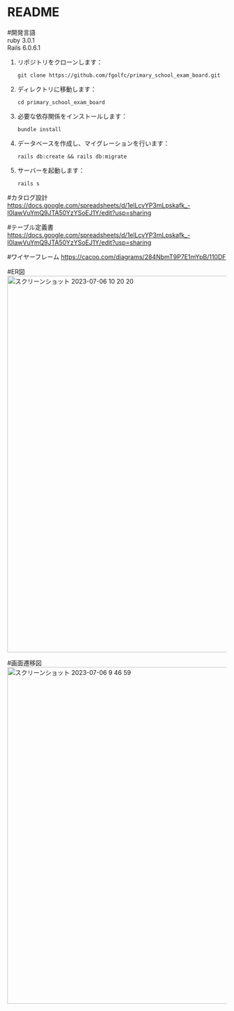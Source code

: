 # README

#開発言語  
ruby 3.0.1  
Rails 6.0.6.1

1. リポジトリをクローンします：
    ```
    git clone https://github.com/fgolfc/primary_school_exam_board.git
    ```

2. ディレクトリに移動します：
    ```
    cd primary_school_exam_board
    ```

3. 必要な依存関係をインストールします：
    ```
    bundle install
    ```

4. データベースを作成し、マイグレーションを行います：
    ```
    rails db:create && rails db:migrate
    ```

5. サーバーを起動します：
    ```
    rails s
    ```

#カタログ設計
https://docs.google.com/spreadsheets/d/1elLcvYP3mLpskafk_-l0IawVuYmQ9JTA50YzYSoEJ1Y/edit?usp=sharing

#テーブル定義書
https://docs.google.com/spreadsheets/d/1elLcvYP3mLpskafk_-l0IawVuYmQ9JTA50YzYSoEJ1Y/edit?usp=sharing

#ワイヤーフレーム
https://cacoo.com/diagrams/284NbmT9P7E1mYpB/110DF

#ER図
<img width="862" alt="スクリーンショット 2023-07-06 10 20 20" src="https://github.com/fgolfc/primary_school_exam_board/assets/104212347/0f4867ef-8b84-4128-9c51-554078373e15">

#画面遷移図
<img width="771" alt="スクリーンショット 2023-07-06 9 46 59" src="https://github.com/fgolfc/primary_school_exam_board/assets/104212347/010185d4-f6c7-42c5-80e4-153d9c7a9048">

